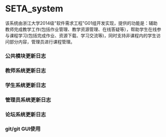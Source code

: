 # SETA_system
该系统由浙江大学2014级"软件需求工程"G01组开发实现，提供的功能是：辅助教师完成教学工作(包括作业管理、教学资源管理、在线答疑等），帮助学生在线参与课程学习(包括完成作业、资源下载、学习交流等)，同时支持非课程内的学生访问部分内容，管理员进行课程管理。

### 公共模块更新日志

### 教师系统更新日志

### 学生系统更新日志

### 管理员系统更新日志

### 论坛系统更新日志

### git/git GUI使用
